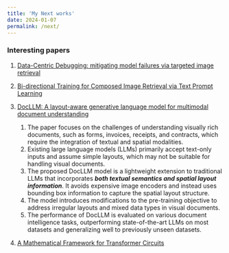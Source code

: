 ```yaml
---
title: 'My Next works'
date: 2024-01-07
permalink: /next/
---
```


### Interesting papers



1. [Data-Centric Debugging: mitigating model failures via targeted image retrieval](https://openaccess.thecvf.com/content/WACV2024/papers/Singla_Data-Centric_Debugging_Mitigating_Model_Failures_via_Targeted_Image_Retrieval_WACV_2024_paper.pdf)

1. [Bi-directional Training for Composed Image Retrieval via Text Prompt Learning
](https://openaccess.thecvf.com/content/WACV2024/papers/Liu_Bi-Directional_Training_for_Composed_Image_Retrieval_via_Text_Prompt_Learning_WACV_2024_paper.pdf)

1. [
DocLLM: A layout-aware generative language model for multimodal document understanding](https://arxiv.org/pdf/2401.00908.pdf)


    1. The paper focuses on the challenges of understanding visually rich documents, such as forms, invoices, receipts, and contracts, which require the integration of textual and spatial modalities.
    1. Existing large language models (LLMs) primarily accept text-only inputs and assume simple layouts, which may not be suitable for handling visual documents.
    1. The proposed DocLLM model is a lightweight extension to traditional LLMs that incorporates ***both textual semantics and spatial layout information***. It avoids expensive image encoders and instead uses bounding box information to capture the spatial layout structure.
    1. The model introduces modifications to the pre-training objective to address irregular layouts and mixed data types in visual documents.
    1. The performance of DocLLM is evaluated on various document intelligence tasks, outperforming state-of-the-art LLMs on most datasets and generalizing well to previously unseen datasets.

1. [A Mathematical Framework for Transformer Circuits][pdf]

[pdf]: https://transformer-circuits.pub/2021/framework/index.html